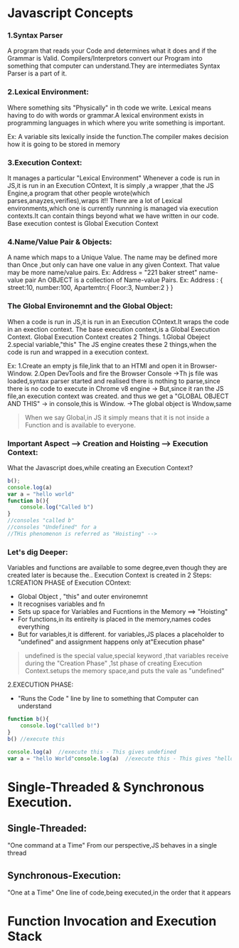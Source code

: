 # Javascript Concepts

### 1.Syntax Parser
A program that reads your Code and determines what it does and if the Grammar is Valid.
Compilers/Interpretors convert our Program into something that computer can understand.They are intermediates
Syntax Parser is a part of it.

### 2.Lexical Environment:
Where something sits "Physically" in th code we write.
Lexical means having to do with words or grammar.A lexical environment exists in programming languages in which where you write something is important.

Ex: A variable sits lexically inside the function.The compiler makes decision how it is going to be stored in memory

### 3.Execution Context:
It manages a particular "Lexical Environment"
Whenever a code is run in JS,it is run in an Execution COntext,
It is simply ,a wrapper ,that the JS Engine,a program that other people wrote(which parses,anayzes,verifies),wraps it!!
There are a lot of Lexical environments,which one is currently runnning is managed via execution contexts.It can contain things beyond what we have written in our code.
Base execution contest is Global Execution Context


### 4.Name/Value Pair & Objects:
A name which maps to a Unique Value.
The name may be defined more than Once ,but only can have one value in any given Context.
That value may be more name/value pairs.
Ex: Address = "221 baker street"  name-value pair
An OBJECT is a collection of Name-value Pairs.
Ex: Address : {
    street:10,
    number:100,
    Apartemtn:{
        Floor:3,
        Number:2
    }
}

### The Global Environemnt and the Global Object:
When a code is run in JS,it is run in an Execution COntext.It wraps the code in an exection context.
The base execution context,is a Global Execution Context.
Global Execution Context creates 2 Things.
1.Global Obeject   
2.special variable,"this"
The JS engine creates these 2 things,when the code is run and wrapped in a execution context.

Ex:
1.Create an empty js file,link that to an HTMl and open it in Browser-Window.
2.Open DevTools and fire the Browser Console
   ->Th js file was loaded,syntax parser started and realised there is nothing to parse,since there is no code to execute in Chrome v8 engine
   -> But,since it ran the JS file,an execution context was created. and thus we get a "GLOBAL OBJECT AND THIS"
   -> in console,this is Window.
   ->The global object is Wndow,same
> When we say Global,in JS it simply means that it is not inside a Function and is available to everyone.

### Important Aspect --> Creation and Hoisting --> Execution Context:
What the Javascript does,while creating an Execution Context?

```js
b();
console.log(a)
var a = "hello world"
function b(){
    console.log("Called b")
}
//consoles "called b"
//consoles "Undefined" for a
//THis phenomenon is referred as "Hoisting" --> 
```
### Let's dig Deeper:
Variables and functions are available to some degree,even though they are created later is because the..
Execution Context is created in 2 Steps:
1.CREATION PHASE of Execution COntext:
- Global Object , "this" and outer environemnt
- It recognises variables and fn
- Sets up space for Variables and Fucntions in the Memory ==> "Hoisting"
- For functions,in its entireity  is placed in the memory,names codes everything
- But for variables,it is different. for variables,JS places a placeholder to "undefined" and assignment happens only at"Execution phase"

> undefined is the  special value,special keyword ,that variables receive during the "Creation Phase" ,1st phase of creating Execution Context.setups the memory space,and puts the vale as "undefined"

2.EXECUTION PHASE:
- "Runs the Code " line by line to something that Computer can understand
```js
function b(){
    console.log("callled b!")
}
b() //execute this

console.log(a)  //execute this - This gives undefined
var a = "hello World"console.log(a)  //execute this - This gives "hello world"
```

# Single-Threaded & Synchronous Execution.

## Single-Threaded:
"One command at a Time"
From our perspective,JS behaves in a single thread
## Synchronous-Execution:
"One at a Time"
One line of code,being executed,in the order that it appears


# Function Invocation and Execution Stack